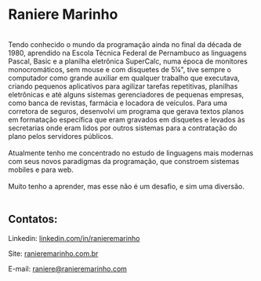 # Raniere Marinho
<br>
Tendo conhecido o mundo da programação ainda no final da década de 1980, aprendido na Escola Técnica Federal de Pernambuco as linguagens Pascal, Basic e a planilha eletrônica SuperCalc, numa época de monitores monocromáticos, sem mouse e com disquetes de 5¼", tive sempre o computador como grande auxiliar em qualquer trabalho que executava, criando pequenos aplicativos para agilizar tarefas repetitivas, planilhas eletrônicas e até alguns sistemas gerenciadores de pequenas empresas, como banca de revistas, farmácia e locadora de veículos. Para uma corretora de seguros, desenvolvi um programa que gerava textos planos em formatação específica que eram gravados em disquetes e levados às secretarias onde eram lidos por outros sistemas para a contratação do plano pelos servidores públicos.
<br><br>
Atualmente tenho me concentrado no estudo de linguagens mais modernas com seus novos paradigmas da programação, que constroem sistemas mobiles e para web.
<br><br>
Muito tenho a aprender, mas esse não é um desafio, e sim uma diversão.
<br><br>

## Contatos:

Linkedin: [linkedin.com/in/ranieremarinho](www.linkedin.com/in/ranieremarinho)

Site: [ranieremarinho.com.br](http://www.ranieremarinho.com.br)

E-mail: [raniere@ranieremarinho.com](raniere@ranieremarinho.com)

